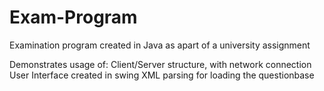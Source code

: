 # Exam-Program

Examination program created in Java as apart of a university assignment

Demonstrates usage of:
Client/Server structure, with network connection
User Interface created in swing
XML parsing for loading the questionbase
